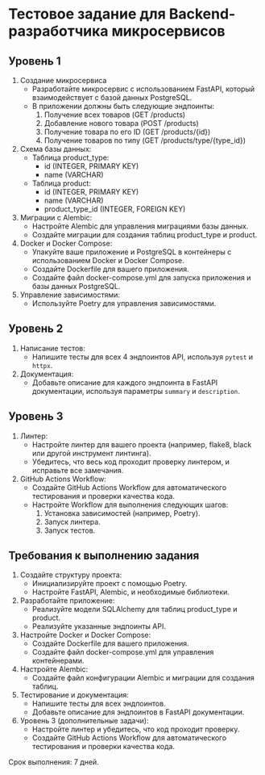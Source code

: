 # Тестовое задание для Backend-разработчика микросервисов

## Уровень 1

1. Создание микросервиса
    * Разработайте микросервис с использованием FastAPI, который взаимодействует
    с базой данных PostgreSQL.
    * В приложении должны быть следующие эндпоинты:
        1. Получение всех товаров (GET /products)
        2. Добавление нового товара (POST /products)
        3. Получение товара по его ID (GET /products/{id})
        4. Получение товаров по типу (GET /products/type/{type_id})
2. Схема базы данных:
    * Таблица product_type:
        * id (INTEGER, PRIMARY KEY)
        * name (VARCHAR)
    * Таблица product:
        * id (INTEGER, PRIMARY KEY)
        * name (VARCHAR)
        * product_type_id (INTEGER, FOREIGN KEY)
3. Миграции с Alembic:
    * Настройте Alembic для управления миграциями базы данных.
    * Создайте миграции для создания таблиц product_type и product.
4. Docker и Docker Compose:
    * Упакуйте ваше приложение и PostgreSQL в контейнеры с использованием
    Docker и Docker Compose.
    * Создайте Dockerfile для вашего приложения.
    * Создайте файл docker-compose.yml для запуска приложения и базы данных
    PostgreSQL.
5. Управление зависимостями:
    * Используйте Poetry для управления зависимостями.

## Уровень 2

1. Написание тестов:
    * Напишите тесты для всех 4 эндпоинтов API, используя `pytest` и `httpx`.
2. Документация:
    * Добавьте описание для каждого эндпоинта в FastAPI документации, используя
    параметры `summary` и `description`.

## Уровень 3

1. Линтер:
    * Настройте линтер для вашего проекта (например, flake8, black или другой
    инструмент линтинга).
    * Убедитесь, что весь код проходит проверку линтером, и исправьте все замечания.
2. GitHub Actions Workflow:
    * Создайте GitHub Actions Workflow для автоматического тестирования и проверки
    качества кода.
    * Настройте Workflow для выполнения следующих шагов:
        1. Установка зависимостей (например, Poetry).
        2. Запуск линтера.
        3. Запуск тестов.

## Требования к выполнению задания

1. Создайте структуру проекта:
    * Инициализируйте проект с помощью Poetry.
    * Настройте FastAPI, Alembic, и необходимые библиотеки.
2. Разработайте приложение:
    * Реализуйте модели SQLAlchemy для таблиц product_type и product.
    * Реализуйте указанные эндпоинты API.
3. Настройте Docker и Docker Compose:
    * Создайте Dockerfile для вашего приложения.
    * Создайте файл docker-compose.yml для управления контейнерами.
4. Настройте Alembic:
    * Создайте файл конфигурации Alembic и миграции для создания таблиц.
5. Тестирование и документация:
    * Напишите тесты для всех эндпоинтов.
    * Добавьте описание для эндпоинтов в FastAPI документации.
6. Уровень 3 (дополнительные задачи):
    * Настройте линтер и убедитесь, что код проходит проверку.
    * Создайте GitHub Actions Workflow для автоматического тестирования и проверки
    качества кода.

Срок выполнения: 7 дней.
